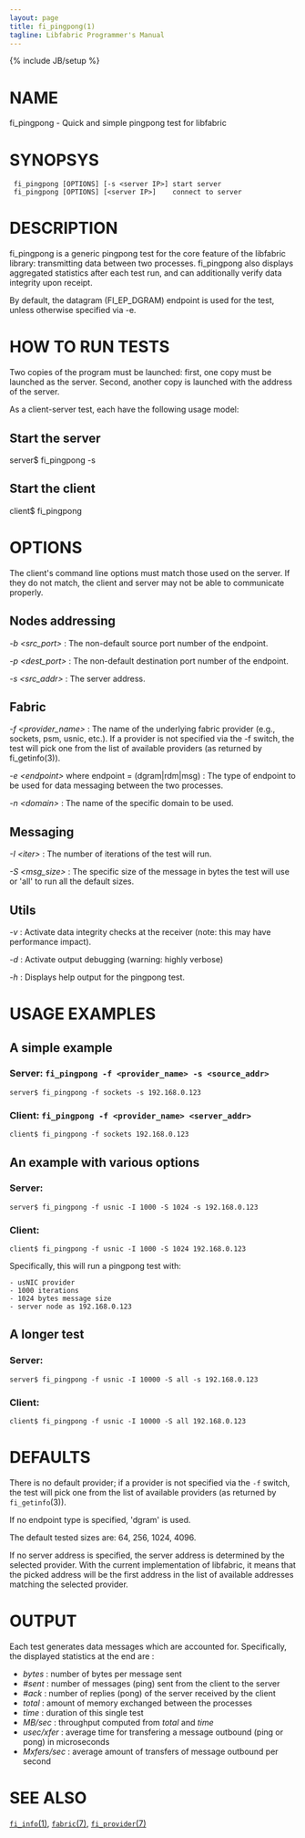 ```yaml
---
layout: page
title: fi_pingpong(1)
tagline: Libfabric Programmer's Manual
---
```

{% include JB/setup %}


# NAME

fi_pingpong  \- Quick and simple pingpong test for libfabric


# SYNOPSYS
```
 fi_pingpong [OPTIONS] [-s <server IP>]	start server
 fi_pingpong [OPTIONS] [<server IP>]	connect to server
```


# DESCRIPTION

fi_pingpong is a generic pingpong test for the core feature of the libfabric library: transmitting data between two processes. fi_pingpong also displays aggregated statistics after each test run, and can additionally verify data integrity upon receipt.

By default, the datagram (FI_EP_DGRAM) endpoint is used for the test, unless otherwise specified via -e.

# HOW TO RUN TESTS

Two copies of the program must be launched: first, one copy must be launched as the server. Second, another copy is launched with the address of the server.

As a client-server test, each have the following usage model:

## Start the server
server$ fi_pingpong -s <server endpoint address>

## Start the client
client$ fi_pingpong <server endpoint address>


# OPTIONS

The client's command line options must match those used on the server. If they do not match, the client and server may not be able to communicate properly.

## Nodes addressing

*-b \<src_port\>*
: The non-default source port number of the endpoint.

*-p \<dest_port\>*
: The non-default destination port number of the endpoint.

*-s \<src_addr\>*
: The server address.

## Fabric

*-f \<provider_name\>*
: The name of the underlying fabric provider (e.g., sockets, psm, usnic, etc.). If a provider is not specified via the -f switch, the test will pick one from the list of available providers (as returned by fi_getinfo(3)).

*-e \<endpoint\>* where endpoint = (dgram|rdm|msg)
: The type of endpoint to be used for data messaging between the two processes.

*-n \<domain\>*
: The name of the specific domain to be used.

## Messaging

*-I \<iter\>*
: The number of iterations of the test will run.

*-S \<msg_size\>*
: The specific size of the message in bytes the test will use or 'all' to run all the default sizes.

## Utils

*-v*
: Activate data integrity checks at the receiver (note: this may have performance impact).

*-d*
: Activate output debugging (warning: highly verbose)

*-h*
: Displays help output for the pingpong test.


# USAGE EXAMPLES

## A simple example

### Server: `fi_pingpong -f <provider_name> -s <source_addr>`
`server$ fi_pingpong -f sockets -s 192.168.0.123`

### Client: `fi_pingpong -f <provider_name> <server_addr>`
`client$ fi_pingpong -f sockets 192.168.0.123`

## An example with various options

### Server:
`server$ fi_pingpong -f usnic -I 1000 -S 1024 -s 192.168.0.123`

### Client:
`client$ fi_pingpong -f usnic -I 1000 -S 1024 192.168.0.123`


Specifically, this will run a pingpong test with:

	- usNIC provider
	- 1000 iterations
	- 1024 bytes message size
	- server node as 192.168.0.123

## A longer test

### Server:
`server$ fi_pingpong -f usnic -I 10000 -S all -s 192.168.0.123`

### Client:
`client$ fi_pingpong -f usnic -I 10000 -S all 192.168.0.123`


# DEFAULTS

There is no default provider; if a provider is not specified via the `-f` switch, the test will pick one from the list of available providers (as returned by `fi_getinfo`(3)).

If no endpoint type is specified, 'dgram' is used.

The default tested sizes are:  64, 256, 1024, 4096.

If no server address is specified, the server address is determined by the selected provider. With the current implementation of libfabric, it means that the picked address will be the first address in the list of available addresses matching the selected provider.


# OUTPUT

Each test generates data messages which are accounted for. Specifically, the displayed statistics at the end are :

 - *bytes*          : number of bytes per message sent
 - *#sent*          : number of messages (ping) sent from the client to the server
 - *#ack*           : number of replies (pong) of the server received by the client
 - *total*          : amount of memory exchanged between the processes
 - *time*           : duration of this single test
 - *MB/sec*         : throughput computed from *total* and *time*
 - *usec/xfer*      : average time for transfering a message outbound (ping or pong) in microseconds
 - *Mxfers/sec*     : average amount of transfers of message outbound per second


# SEE ALSO

[`fi_info`(1)](info.1.html),
[`fabric`(7)](fabric.7.html),
[`fi_provider`(7)](fi_provider.7.html)
